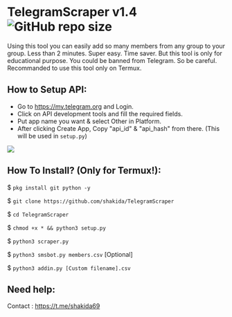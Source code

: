 # TelegramScraper v1.4 ![GitHub repo size](https://img.shields.io/github/repo-size/shakida/TelegramScraper?label=Repo%20Size)
Using this tool you can easily add so many members from any group to your group. Less than 2 minutes. Super easy. Time saver. But this tool is only for educational purpose. You could be banned from Telegram. So be careful. Recommanded to use this tool only on Termux.

## How to Setup API:
- Go to https://my.telegram.org and Login.
- Click on API development tools and fill the required fields.
- Put app name you want & select Other in Platform.
- After clicking Create App, Copy "api_id" & "api_hash" from there. (This will be used in `setup.py`)
<p><img src="https://i1.wp.com/python.gotrained.com/wp-content/uploads/2019/01/desc.png?resize=768%2C479&ssl=1"></p>

## How To Install? (Only for Termux!):

$ `pkg install git python -y`

$ `git clone https://github.com/shakida/TelegramScraper`

$ `cd TelegramScraper`

$ `chmod +x * && python3 setup.py`

$ `python3 scraper.py`

$ `python3 smsbot.py members.csv` [Optional]

$ `python3 addin.py [Custom filename].csv`

## Need help:
Contact : https://t.me/shakida69
